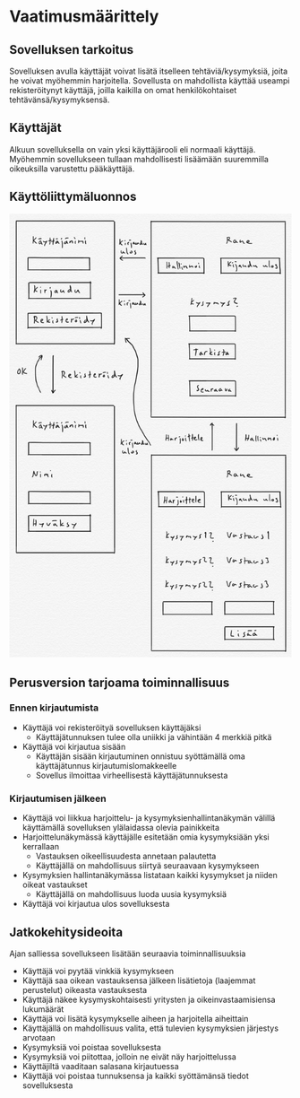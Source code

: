 # Vaatimusmäärittely

## Sovelluksen tarkoitus

Sovelluksen avulla käyttäjät voivat lisätä itselleen tehtäviä/kysymyksiä, joita he voivat myöhemmin harjoitella. Sovellusta on mahdollista käyttää useampi rekisteröitynyt käyttäjä, joilla kaikilla on omat henkilökohtaiset tehtävänsä/kysymyksensä.

## Käyttäjät

Alkuun sovelluksella on vain yksi käyttäjärooli eli normaali käyttäjä. Myöhemmin sovellukseen tullaan mahdollisesti lisäämään suuremmilla oikeuksilla varustettu pääkäyttäjä.

## Käyttöliittymäluonnos

<img src="https://github.com/omacode/ot-harjoitustyo/blob/master/dokumentointi/kuvat/kayttoliittymaluonnos.jpg" width="750">

## Perusversion tarjoama toiminnallisuus

### Ennen kirjautumista

- Käyttäjä voi rekisteröityä sovelluksen käyttäjäksi
  - Käyttäjätunnuksen tulee olla uniikki ja vähintään 4 merkkiä pitkä
- Käyttäjä voi kirjautua sisään
  - Käyttäjän sisään kirjautuminen onnistuu syöttämällä oma käyttäjätunnus kirjautumislomakkeelle
  - Sovellus ilmoittaa virheellisestä käyttäjätunnuksesta

### Kirjautumisen jälkeen

- Käyttäjä voi liikkua harjoittelu- ja kysymyksienhallintanäkymän välillä käyttämällä sovelluksen ylälaidassa olevia painikkeita
- Harjoittelunäkymässä käyttäjälle esitetään omia kysymyksiään yksi kerrallaan
  - Vastauksen oikeellisuudesta annetaan palautetta
  - Käyttäjällä on mahdollisuus siirtyä seuraavaan kysymykseen
- Kysymyksien hallintanäkymässa listataan kaikki kysymykset ja niiden oikeat vastaukset
  - Käyttäjällä on mahdollisuus luoda uusia kysymyksiä
- Käyttäjä voi kirjautua ulos sovelluksesta

## Jatkokehitysideoita

Ajan salliessa sovellukseen lisätään seuraavia toiminnallisuuksia

- Käyttäjä voi pyytää vinkkiä kysymykseen
- Käyttäjä saa oikean vastauksensa jälkeen lisätietoja (laajemmat perustelut) oikeasta vastauksesta
- Käyttäjä näkee kysymyskohtaisesti yritysten ja oikeinvastaamisiensa lukumäärät
- Käyttäjä voi lisätä kysymykselle aiheen ja harjoitella aiheittain
- Käyttäjällä on mahdollisuus valita, että tulevien kysymyksien järjestys arvotaan
- Kysymyksiä voi poistaa sovelluksesta
- Kysymyksiä voi piitottaa, jolloin ne eivät näy harjoittelussa
- Käyttäjiltä vaaditaan salasana kirjautuessa
- Käyttäjä voi poistaa tunnuksensa ja kaikki syöttämänsä tiedot sovelluksesta

